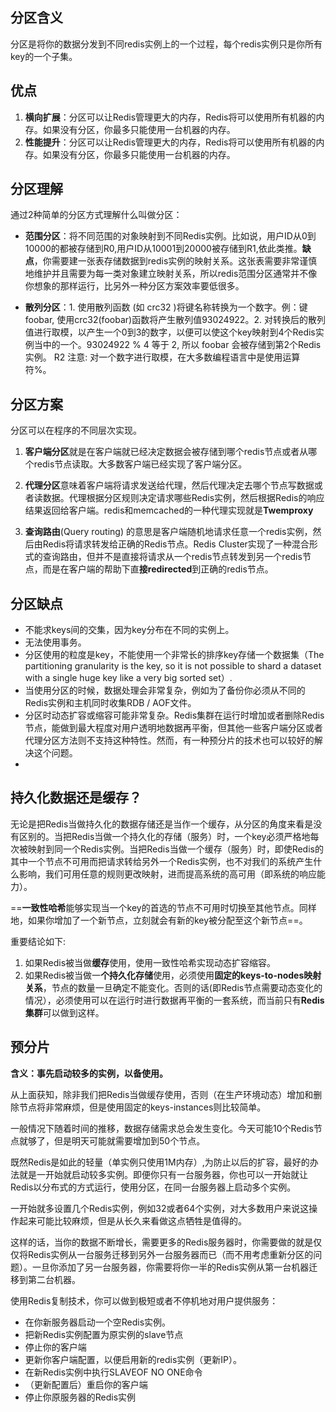 ## 分区含义

分区是将你的数据分发到不同redis实例上的一个过程，每个redis实例只是你所有key的一个子集。

## 优点

1. **横向扩展**：分区可以让Redis管理更大的内存，Redis将可以使用所有机器的内存。如果没有分区，你最多只能使用一台机器的内存。
2. **性能提升**：分区可以让Redis管理更大的内存，Redis将可以使用所有机器的内存。如果没有分区，你最多只能使用一台机器的内存。

## 分区理解
通过2种简单的分区方式理解什么叫做分区：
- **范围分区**：将不同范围的对象映射到不同Redis实例。比如说，用户ID从0到10000的都被存储到R0,用户ID从10001到20000被存储到R1,依此类推。**缺点**，你需要建一张表存储数据到redis实例的映射关系。这张表需要非常谨慎地维护并且需要为每一类对象建立映射关系，所以redis范围分区通常并不像你想象的那样运行，比另外一种分区方案效率要低很多。

- **散列分区**：1. 使用散列函数 (如 crc32 )将键名称转换为一个数字。例：键foobar, 使用crc32(foobar)函数将产生散列值93024922。2. 对转换后的散列值进行取模，以产生一个0到3的数字，以便可以使这个key映射到4个Redis实例当中的一个。93024922 % 4 等于 2, 所以 foobar 会被存储到第2个Redis实例。 R2 注意: 对一个数字进行取模，在大多数编程语言中是使用运算符%。

## 分区方案
分区可以在程序的不同层次实现。

1. **客户端分区**就是在客户端就已经决定数据会被存储到哪个redis节点或者从哪个redis节点读取。大多数客户端已经实现了客户端分区。

2. **代理分区**意味着客户端将请求发送给代理，然后代理决定去哪个节点写数据或者读数据。代理根据分区规则决定请求哪些Redis实例，然后根据Redis的响应结果返回给客户端。redis和memcached的一种代理实现就是**Twemproxy**

3. **查询路由**(Query routing) 的意思是客户端随机地请求任意一个redis实例，然后由Redis将请求转发给正确的Redis节点。Redis Cluster实现了一种混合形式的查询路由，但并不是直接将请求从一个redis节点转发到另一个redis节点，而是在客户端的帮助下直**接redirected**到正确的redis节点。

## 分区缺点
- 不能求keys间的交集，因为key分布在不同的实例上。
- 无法使用事务。
- 分区使用的粒度是key，不能使用一个非常长的排序key存储一个数据集（The partitioning granularity is the key, so it is not possible to shard a dataset with a single huge key like a very big sorted set）.
- 当使用分区的时候，数据处理会非常复杂，例如为了备份你必须从不同的Redis实例和主机同时收集RDB / AOF文件。
- 分区时动态扩容或缩容可能非常复杂。Redis集群在运行时增加或者删除Redis节点，能做到最大程度对用户透明地数据再平衡，但其他一些客户端分区或者代理分区方法则不支持这种特性。然而，有一种预分片的技术也可以较好的解决这个问题。
- 
## 持久化数据还是缓存？

无论是把Redis当做持久化的数据存储还是当作一个缓存，从分区的角度来看是没有区别的。当把Redis当做一个持久化的存储（服务）时，一个key必须严格地每次被映射到同一个Redis实例。当把Redis当做一个缓存（服务）时，即使Redis的其中一个节点不可用而把请求转给另外一个Redis实例，也不对我们的系统产生什么影响，我们可用任意的规则更改映射，进而提高系统的高可用（即系统的响应能力）。

==**一致性哈希**能够实现当一个key的首选的节点不可用时切换至其他节点。同样地，如果你增加了一个新节点，立刻就会有新的key被分配至这个新节点==。

重要结论如下:

1. 如果Redis被当做**缓存**使用，使用一致性哈希实现动态扩容缩容。
2. 如果Redis被当做一**个持久化存储**使用，必须使用**固定的keys-to-nodes映射关系**，节点的数量一旦确定不能变化。否则的话(即Redis节点需要动态变化的情况），必须使用可以在运行时进行数据再平衡的一套系统，而当前只有**Redis集群**可以做到这样。


## 预分片
**含义：事先启动较多的实例，以备使用。**

从上面获知，除非我们把Redis当做缓存使用，否则（在生产环境动态）增加和删除节点将非常麻烦，但是使用固定的keys-instances则比较简单。

一般情况下随着时间的推移，数据存储需求总会发生变化。今天可能10个Redis节点就够了，但是明天可能就需要增加到50个节点。

既然Redis是如此的轻量（单实例只使用1M内存）,为防止以后的扩容，最好的办法就是一开始就启动较多实例。即便你只有一台服务器，你也可以一开始就让Redis以分布式的方式运行，使用分区，在同一台服务器上启动多个实例。

一开始就多设置几个Redis实例，例如32或者64个实例，对大多数用户来说这操作起来可能比较麻烦，但是从长久来看做这点牺牲是值得的。

这样的话，当你的数据不断增长，需要更多的Redis服务器时，你需要做的就是仅仅将Redis实例从一台服务迁移到另外一台服务器而已（而不用考虑重新分区的问题）。一旦你添加了另一台服务器，你需要将你一半的Redis实例从第一台机器迁移到第二台机器。

使用Redis复制技术，你可以做到极短或者不停机地对用户提供服务：

- 在你新服务器启动一个空Redis实例。
- 把新Redis实例配置为原实例的slave节点
- 停止你的客户端
- 更新你客户端配置，以便启用新的redis实例（更新IP）。
- 在新Redis实例中执行SLAVEOF NO ONE命令
- （更新配置后）重启你的客户端
- 停止你原服务器的Redis实例
